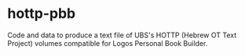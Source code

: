 # hottp-pbb
Code and data to produce a text file of UBS's HOTTP (Hebrew OT Text Project) volumes compatible for Logos Personal Book Builder.
